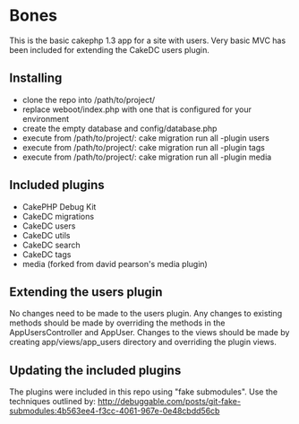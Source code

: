 # Bones #

This is the basic cakephp 1.3 app for a site with users. Very basic MVC has been included for
extending the CakeDC users plugin.

## Installing ##
* clone the repo into /path/to/project/
* replace weboot/index.php with one that is configured for your environment
* create the empty database and config/database.php
* execute from /path/to/project/: cake migration run all -plugin users
* execute from /path/to/project/: cake migration run all -plugin tags
* execute from /path/to/project/: cake migration run all -plugin media

## Included plugins ##
* CakePHP Debug Kit
* CakeDC migrations
* CakeDC users
* CakeDC utils
* CakeDC search
* CakeDC tags
* media (forked from david pearson's media plugin)

## Extending the users plugin ##

No changes need to be made to the users plugin. Any changes to existing methods should be made
by overriding the methods in the AppUsersController and AppUser. Changes to the views should be made by
creating app/views/app_users directory and overriding the plugin views.

## Updating the included plugins ##

The plugins were included in this repo using "fake submodules". Use the techniques outlined by:
http://debuggable.com/posts/git-fake-submodules:4b563ee4-f3cc-4061-967e-0e48cbdd56cb
